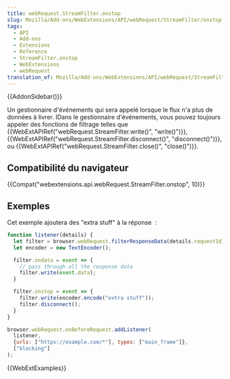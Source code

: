 ```yaml
---
title: webRequest.StreamFilter.onstop
slug: Mozilla/Add-ons/WebExtensions/API/webRequest/StreamFilter/onstop
tags:
  - API
  - Add-ons
  - Extensions
  - Reference
  - StreamFilter.onstop
  - WebExtensions
  - webRequest
translation_of: Mozilla/Add-ons/WebExtensions/API/webRequest/StreamFilter/onstop
---
```

{{AddonSidebar()}}

Un gestionnaire d'événements qui sera appelé lorsque le flux n'a plus de données à livrer. IDans le gestionnaire d'événements, vous pouvez toujours appeler des fonctions de filtrage telles que {{WebExtAPIRef("webRequest.StreamFilter.write()", "write()")}}, {{WebExtAPIRef("webRequest.StreamFilter.disconnect()", "disconnect()")}}, ou {{WebExtAPIRef("webRequest.StreamFilter.close()", "close()")}}.

## Compatibilité du navigateur

{{Compat("webextensions.api.webRequest.StreamFilter.onstop", 10)}}

## Exemples

Cet exemple ajoutera des "extra stuff" à la réponse  :

```js
function listener(details) {
  let filter = browser.webRequest.filterResponseData(details.requestId);
  let encoder = new TextEncoder();

  filter.ondata = event => {
    // pass through all the response data
    filter.write(event.data);
  }

  filter.onstop = event => {
    filter.write(encoder.encode("extra stuff"));
    filter.disconnect();
  }
}

browser.webRequest.onBeforeRequest.addListener(
  listener,
  {urls: ["https://example.com/*"], types: ["main_frame"]},
  ["blocking"]
);
```

{{WebExtExamples}}
